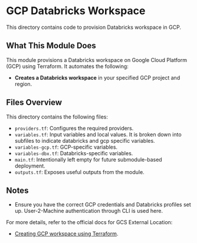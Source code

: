 

# GCP Databricks Workspace

This directory contains code to provision Databricks workspace in GCP.

## What This Module Does
This module provisions a Databricks workspace on Google Cloud Platform (GCP) using Terraform. It automates the following:
- **Creates a Databricks workspace** in your specified GCP project and region.

## Files Overview
This directory contains the following files:

- `providers.tf`: Configures the required providers.
- `variables.tf`: Input variables and local values. It is broken down into subfiles to indicate databricks and gcp specific variables.
- `variables-gcp.tf`: GCP-specific variables.
- `variables-dbx.tf`: Databricks-specific variables.
- `main.tf`: Intentionally left empty for future submodule-based deployment.
- `outputs.tf`: Exposes useful outputs from the module.

## Notes

- Ensure you have the correct GCP credentials and Databricks profiles set up. User-2-Machine authentication through CLI is used here.

For more details, refer to the official docs for GCS External Location:
- [Creating GCP workspace using Terraform](https://docs.databricks.com/gcp/en/admin/workspace/templates).
